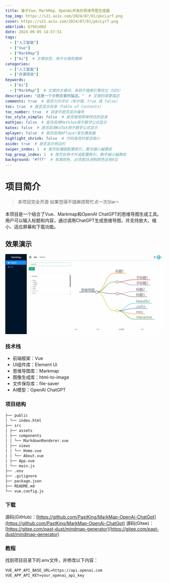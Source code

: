 ```yaml
---
title: 基于Vue、MarkMap、OpenAi开发的思维导图生成器
top_img: https://s21.ax1x.com/2024/07/01/pkcLyrT.png
cover: https://s21.ax1x.com/2024/07/01/pkcLyrT.png
abbrlink: 6794108d
date: 2024-06-05 14:57:51
tags: 
  - ["人工智能"]
  - ["Vue"]
  - ["MarkMap"]
  - ["Ai"]  # 文章标签，用于分类和搜索
categories: 
  - ["人工智能"]
  - ["开源项目"]
keywords: 
  - ["Ai"]
  - ["MarkMap"]  # 文章的关键词，有助于搜索引擎优化（SEO）
description: "这是一个示例文章的描述。"  # 文章的简要描述
comments: true  # 是否允许评论（布尔值，true 或 false）
toc: true  # 是否显示目录（Table of Contents）
toc_number: true  # 目录中是否显示编号
toc_style_simple: false  # 是否使用简单样式的目录
mathjax: false  # 是否启用MathJax用于数学公式显示
katex: false  # 是否启用KaTeX用于数学公式显示
aplayer: false  # 是否启用APlayer音乐播放器
highlight_shrink: false  # 代码高亮时是否缩小
aside: true  # 是否显示侧边栏
swiper_index: 1  # 首页轮播图配置索引，数字越小越靠前
top_group_index: 1  # 首页右侧卡片组配置索引，数字越小越靠前
background: "#fff"  # 背景颜色，必须是16进制颜色且有6位
---
```



# 项目简介

> 本项目完全开源
> 如果觉得不错麻烦帮忙点一次Star⭐️

本项目是一个结合了Vue、Markmap和OpenAI ChatGPT的思维导图生成工具。用户可以输入标题和内容，通过调用ChatGPT生成思维导图，并支持放大、缩小、适应屏幕和下载功能。

## 效果演示

![](../doc/PastKing_2024-06-05_13-14-09.gif)

### 技术栈
- 前端框架：Vue
- UI组件库：Element Ui
- 思维导图库：Markmap
- 图像生成库：html-to-image
- 文件保存库：file-saver
- AI模型：OpenAI ChatGPT
### 项目结构

```
├── public
│ └── index.html
├── src
│ ├── assets
│ ├── components
│ │ └── MarkdownRenderer.vue
│ ├── views
│ │ └── Home.vue
│ │ └── About.vue
│ ├── App.vue
│ └── main.js
├── .env
├── .gitignore
├── package.json
├── README.md
└── vue.config.js
```

### 下载
源码(GitHub)：[https://github.com/PastKing/MarkMap-OpenAi-ChatGpt](https://github.com/PastKing/MarkMap-OpenAi-ChatGpt) 
源码(Gitee)：[https://gitee.com/past-dust/mindmap-generator](https://gitee.com/past-dust/mindmap-generator)
### 教程

找到项目目录下的.env文件，并修改以下内容：
```
VUE_APP_API_BASE_URL=https://api.openai.com
VUE_APP_API_KEY=your_openai_api_key
```